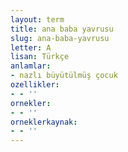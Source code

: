 ```yaml
---
layout: term
title: ana baba yavrusu
slug: ana-baba-yavrusu
letter: A
lisan: Türkçe
anlamlar:
- nazlı büyütülmüş çocuk
ozellikler:
- - ''
ornekler:
- - ''
orneklerkaynak:
- - ''
---
```

